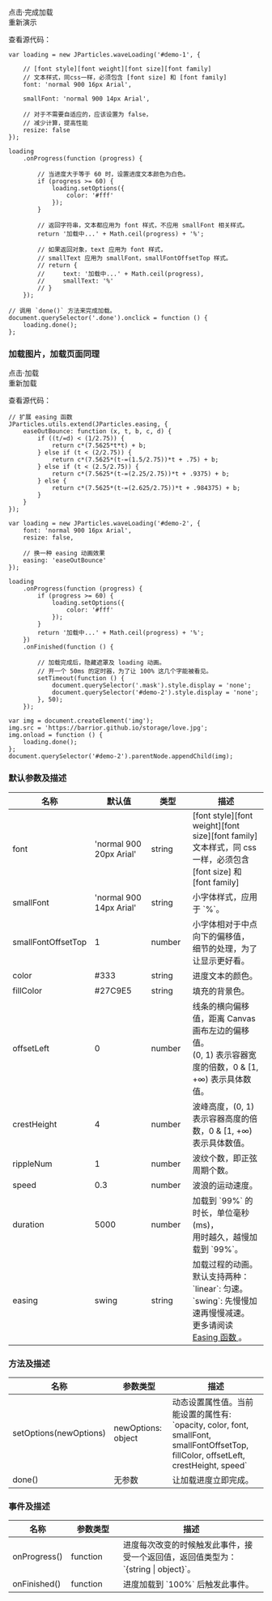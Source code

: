 <div class="instance-1">
    <div class="demo"></div>
	<div class="ctrl">
		<div class="btn btn-default done">点击·完成加载</div>
		<div class="btn btn-default reload">重新演示</div>
	</div>
</div>

查看源代码：

	var loading = new JParticles.waveLoading('#demo-1', {

	    // [font style][font weight][font size][font family]
	    // 文本样式，同css一样，必须包含 [font size] 和 [font family]
	    font: 'normal 900 16px Arial',

		smallFont: 'normal 900 14px Arial',

		// 对于不需要自适应的，应该设置为 false，
        // 减少计算，提高性能
        resize: false
	});
	
	loading
	    .onProgress(function (progress) {
	
			// 当进度大于等于 60 时，设置进度文本颜色为白色。
	        if (progress >= 60) {
	            loading.setOptions({
	                color: '#fff'
	            });
	        }

			// 返回字符串，文本都应用为 font 样式，不应用 smallFont 相关样式。
	        return '加载中...' + Math.ceil(progress) + '%';

			// 如果返回对象，text 应用为 font 样式，
            // smallText 应用为 smallFont，smallFontOffsetTop 样式。
            // return {
            //     text: '加载中...' + Math.ceil(progress),
            //     smallText: '%'
            // }
	    });

	// 调用 `done()` 方法来完成加载。
	document.querySelector('.done').onclick = function () {
        loading.done();
    };
	
### 加载图片，加载页面同理

<div class="instance-2">
	<div class="container">
		<div class="frame text-center-vertical"></div>
	</div>
    <div class="mask"></div>
	<div class="demo">点击·加载</div>
	<div class="ctrl">
		<div class="btn btn-default reload">重新加载</div>
	</div>
</div>

查看源代码：

	// 扩展 easing 函数
	JParticles.utils.extend(JParticles.easing, {
        easeOutBounce: function (x, t, b, c, d) {
            if ((t/=d) < (1/2.75)) {
                return c*(7.5625*t*t) + b;
            } else if (t < (2/2.75)) {
                return c*(7.5625*(t-=(1.5/2.75))*t + .75) + b;
            } else if (t < (2.5/2.75)) {
                return c*(7.5625*(t-=(2.25/2.75))*t + .9375) + b;
            } else {
                return c*(7.5625*(t-=(2.625/2.75))*t + .984375) + b;
            }
        }
    });

	var loading = new JParticles.waveLoading('#demo-2', {
	    font: 'normal 900 16px Arial',
        resize: false,

		// 换一种 easing 动画效果
        easing: 'easeOutBounce'
	});
	
	loading
	    .onProgress(function (progress) {
	        if (progress >= 60) {
	            loading.setOptions({
	                color: '#fff'
	            });
	        }
	        return '加载中...' + Math.ceil(progress) + '%';
	    })
	    .onFinished(function () {

			// 加载完成后，隐藏遮罩及 loading 动画。
	        // 开一个 50ms 的定时器，为了让 100% 这几个字能被看见。
			setTimeout(function () {
                document.querySelector('.mask').style.display = 'none';
				document.querySelector('#demo-2').style.display = 'none';
            }, 50);
	    });

	var img = document.createElement('img');
	img.src = 'https://barrior.github.io/storage/love.jpg';
	img.onload = function () {
		loading.done();
	};
	document.querySelector('#demo-2').parentNode.appendChild(img);

### 默认参数及描述

<table class="table table-bordered-inner table-striped">
    <thead>
	    <tr>
	        <th width="100">名称</th>
	        <th width="200">默认值</th>
	        <th width="100">类型</th>
	        <th width="450">描述</th>
	    </tr>
    </thead>
    <tbody>
	    <tr>
	        <td>font</td>
	        <td>'normal 900 20px Arial'</td>
	        <td>string</td>
	        <td>
				[font style][font weight][font size][font family] <br>
        		文本样式，同 css 一样，必须包含 [font size] 和 [font family]
			</td>
	    </tr>
	    <tr>
	        <td>smallFont</td>
	        <td>'normal 900 14px Arial'</td>
	        <td>string</td>
	        <td>小字体样式，应用于 `%`。</td>
	    </tr>
	    <tr>
	        <td>smallFontOffsetTop</td>
	        <td>1</td>
	        <td>number</td>
	        <td>
				小字体相对于中点向下的偏移值，<br>
        		细节的处理，为了让显示更好看。
			</td>
	    </tr>
	    <tr>
	        <td>color</td>
	        <td>#333</td>
	        <td>string</td>
	        <td>进度文本的颜色。</td>
	    </tr>
	    <tr>
	        <td>fillColor</td>
	        <td>#27C9E5</td>
	        <td>string</td>
	        <td>填充的背景色。</td>
	    </tr>
	    <tr>
	        <td>offsetLeft</td>
	        <td>0</td>
	        <td>number</td>
	        <td>
				线条的横向偏移值，距离 Canvas 画布左边的偏移值。<br>
				(0, 1) 表示容器宽度的倍数，0 & [1, +∞) 表示具体数值。
			</td>
	    </tr>
	    <tr>
	        <td>crestHeight</td>
	        <td>4</td>
	        <td>number</td>
	        <td>波峰高度，(0, 1) 表示容器高度的倍数，0 & [1, +∞) 表示具体数值。</td>
	    </tr>
	    <tr>
	        <td>rippleNum</td>
	        <td>1</td>
	        <td>number</td>
	        <td>波纹个数，即正弦周期个数。</td>
	    </tr>
	    <tr>
	        <td>speed</td>
	        <td>0.3</td>
	        <td>number</td>
	        <td>波浪的运动速度。</td>
	    </tr>
	    <tr>
	        <td>duration</td>
	        <td>5000</td>
	        <td>number</td>
	        <td>
				加载到 `99%` 的时长，单位毫秒(ms)，<br>
        		用时越久，越慢加载到 `99%`。
			</td>
	    </tr>
	    <tr>
	        <td>easing</td>
	        <td>swing</td>
	        <td>string</td>
	        <td>
				加载过程的动画。<br>
				默认支持两种：<br>
				`linear`: 匀速。<br>
				`swing`: 先慢慢加速再慢慢减速。<br>
				更多请阅读
				<a class="dotted-line" href="#/examples/quick_start#8、Easing_函数" target="_blank">
					Easing 函数
				</a>。
			</td>
	    </tr>
    </tbody>
</table>

### 方法及描述

<table class="table table-bordered-inner table-striped">
    <thead>
	    <tr>
	        <th width="100">名称</th>
	        <th width="160">参数类型</th>
	        <th width="450">描述</th>
	    </tr>
    </thead>
    <tbody>
	    <tr>
	        <td>setOptions(newOptions)</td>
	        <td>newOptions: object</td>
	        <td>
				动态设置属性值。当前能设置的属性有: <br>
				`opacity, color, font, smallFont, smallFontOffsetTop,
				fillColor, offsetLeft, crestHeight, speed`
			</td>
	    </tr>
	    <tr>
	        <td>done()</td>
	        <td>无参数</td>
	        <td>让加载进度立即完成。</td>
	    </tr>
    </tbody>
</table>

### 事件及描述

<table class="table table-bordered-inner table-striped">
    <thead>
	    <tr>
	        <th width="100">名称</th>
	        <th width="110">参数类型</th>
	        <th width="450">描述</th>
	    </tr>
    </thead>
    <tbody>
	    <tr>
	        <td>onProgress()</td>
	        <td>function</td>
	        <td>
				进度每次改变的时候触发此事件，接受一个返回值，返回值类型为：`{string | object}`。
			</td>
	    </tr>
	    <tr>
	        <td>onFinished()</td>
	        <td>function</td>
	        <td>进度加载到 `100%` 后触发此事件。</td>
	    </tr>
    </tbody>
</table>